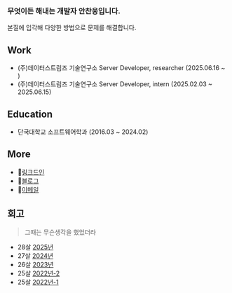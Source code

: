 ### 무엇이든 해내는 개발자 안찬웅입니다.
본질에 입각해 다양한 방법으로 문제를 해결합니다.

## Work
- (주)데이터스트림즈 기술연구소 Server Developer, researcher (2025.06.16 ~ )
- (주)데이터스트림즈 기술연구소 Server Developer, intern (2025.02.03 ~ 2025.06.15)
## Education
- 단국대학교 소프트웨어학과 (2016.03 ~ 2024.02)

## More
- :link:[링크드인](https://www.linkedin.com/feed/)
- :pencil:[블로그](https://cookie.tistory.com/)
- :e-mail:[이메일](1stevering@naver.com)

## 회고
> 그때는 무슨생각을 했었더라
- 28살 [2025년](https://cookie.tistory.com/145)
- 27살 [2024년](https://cookie.tistory.com/133)
- 26살 [2023년](https://cookie.tistory.com/102)
- 25살 [2022년-2](https://cookie.tistory.com/94)
- 25살 [2022년-1](https://cookie.tistory.com/89)
